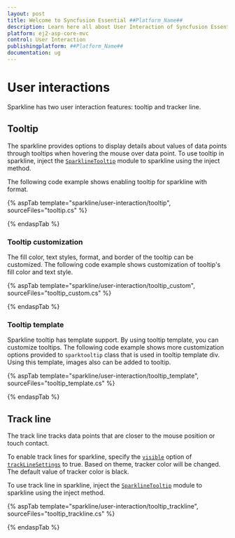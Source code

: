 ```yaml
---
layout: post
title: Welcome to Syncfusion Essential ##Platform_Name##
description: Learn here all about User Interaction of Syncfusion Essential ##Platform_Name## widgets based on HTML5 and jQuery.
platform: ej2-asp-core-mvc
control: User Interaction
publishingplatform: ##Platform_Name##
documentation: ug
---
```



# User interactions

Sparkline has two user interaction features: tooltip and tracker line.

## Tooltip

The sparkline provides options to display details about values of data points through tooltips when hovering the mouse over data point. To use tooltip in sparkline, inject the [`SparklineTooltip`](https://help.syncfusion.com/cr/aspnetcore-js2/Syncfusion.EJ2~Syncfusion.EJ2.Charts.SparklineSparklineTooltipSettings.html) module to sparkline using the inject method.

The following code example shows enabling tooltip for sparkline with format.

{% aspTab template="sparkline/user-interaction/tooltip", sourceFiles="tooltip.cs" %}

{% endaspTab %}

### Tooltip customization

The fill color, text styles, format, and border of the tooltip can be customized. The following code example shows customization of tooltip's fill color and text style.

{% aspTab template="sparkline/user-interaction/tooltip_custom", sourceFiles="tooltip_custom.cs" %}

{% endaspTab %}

### Tooltip template

Sparkline tooltip has template support. By using tooltip template, you can customize tooltips. The following code example shows more customization options provided to  `sparktooltip` class that is used in tooltip template div. Using this template, images also can be added to tooltip.

{% aspTab template="sparkline/user-interaction/tooltip_template", sourceFiles="tooltip_template.cs" %}

{% endaspTab %}

## Track line

The track line tracks data points that are closer to the mouse position or touch contact.

To enable track lines for sparkline, specify the [`visible`](https://help.syncfusion.com/cr/aspnetcore-js2/Syncfusion.EJ2~Syncfusion.EJ2.Charts.SparklineTrackLineSettings~Visible.html) option of  [`trackLineSettings`](https://help.syncfusion.com/cr/aspnetcore-js2/Syncfusion.EJ2~Syncfusion.EJ2.Charts.SparklineTrackLineSettings.html) to true. Based on theme, tracker color will be changed. The default value of tracker color is black.

To use track line in sparkline, inject the [`SparklineTooltip`](https://help.syncfusion.com/cr/aspnetcore-js2/Syncfusion.EJ2~Syncfusion.EJ2.Charts.SparklineSparklineTooltipSettings.html) module to sparkline using the inject method.

{% aspTab template="sparkline/user-interaction/tooltip_trackline", sourceFiles="tooltip_trackline.cs" %}

{% endaspTab %}